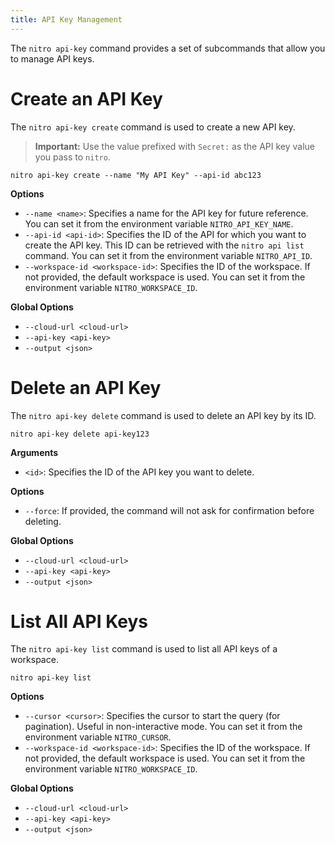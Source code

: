 ```yaml
---
title: API Key Management
---
```


The `nitro api-key` command provides a set of subcommands that allow you to manage API keys.

# Create an API Key

The `nitro api-key create` command is used to create a new API key.

> **Important:** Use the value prefixed with `Secret:` as the API key value you pass to `nitro`.

```shell
nitro api-key create --name "My API Key" --api-id abc123
```

**Options**

- `--name <name>`: Specifies a name for the API key for future reference. You can set it from the environment variable `NITRO_API_KEY_NAME`.
- `--api-id <api-id>`: Specifies the ID of the API for which you want to create the API key. This ID can be retrieved with the `nitro api list` command. You can set it from the environment variable `NITRO_API_ID`.
- `--workspace-id <workspace-id>`: Specifies the ID of the workspace. If not provided, the default workspace is used. You can set it from the environment variable `NITRO_WORKSPACE_ID`.

**Global Options**

- `--cloud-url <cloud-url>`
- `--api-key <api-key>`
- `--output <json>`

# Delete an API Key

The `nitro api-key delete` command is used to delete an API key by its ID.

```shell
nitro api-key delete api-key123
```

**Arguments**

- `<id>`: Specifies the ID of the API key you want to delete.

**Options**

- `--force`: If provided, the command will not ask for confirmation before deleting.

**Global Options**

- `--cloud-url <cloud-url>`
- `--api-key <api-key>`
- `--output <json>`

# List All API Keys

The `nitro api-key list` command is used to list all API keys of a workspace.

```shell
nitro api-key list
```

**Options**

- `--cursor <cursor>`: Specifies the cursor to start the query (for pagination). Useful in non-interactive mode. You can set it from the environment variable `NITRO_CURSOR`.
- `--workspace-id <workspace-id>`: Specifies the ID of the workspace. If not provided, the default workspace is used. You can set it from the environment variable `NITRO_WORKSPACE_ID`.

**Global Options**

- `--cloud-url <cloud-url>`
- `--api-key <api-key>`
- `--output <json>`
